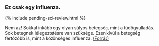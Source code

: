 ### Ez csak egy influenza. 

{% include pending-sci-review.html %}

 Nem az! Sokkal inkább egy olyan súlyos betegség, mint a tüdőgyulladás. Sok betegnek lélegeztetésre van szüksége. Ezen kívül a betegség fertőzőbb is, mint a közönséges influenza. [(Forrás)](https://www.ncbi.nlm.nih.gov/pubmed/32064853)

